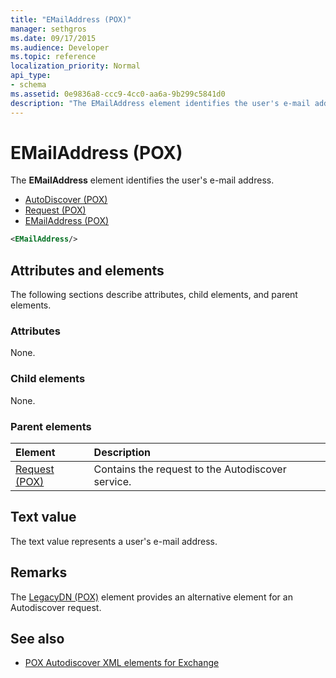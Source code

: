```yaml
---
title: "EMailAddress (POX)"
manager: sethgros
ms.date: 09/17/2015
ms.audience: Developer
ms.topic: reference
localization_priority: Normal
api_type:
- schema
ms.assetid: 0e9836a8-ccc9-4cc0-aa6a-9b299c5841d0
description: "The EMailAddress element identifies the user's e-mail address."
---
```


# EMailAddress (POX)

The **EMailAddress** element identifies the user's e-mail address. 
  
- [AutoDiscover (POX)](autodiscover-pox.md) 
- [Request (POX)](request-pox.md) 
- [EMailAddress (POX)](emailaddress-pox.md)
  
```xml
<EMailAddress/>
```

## Attributes and elements

The following sections describe attributes, child elements, and parent elements.
  
### Attributes

None.
  
### Child elements

None.
  
### Parent elements

|**Element**|**Description**|
|:-----|:-----|
|[Request (POX)](request-pox.md) <br/> |Contains the request to the Autodiscover service.  <br/> |
   
## Text value

The text value represents a user's e-mail address.
  
## Remarks

The [LegacyDN (POX)](legacydn-pox.md) element provides an alternative element for an Autodiscover request. 
  
## See also

- [POX Autodiscover XML elements for Exchange](pox-autodiscover-xml-elements-for-exchange.md)

